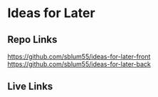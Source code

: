 # Ideas for Later

## Repo Links
https://github.com/sblum55/ideas-for-later-front
https://github.com/sblum55/ideas-for-later-back

## Live Links
